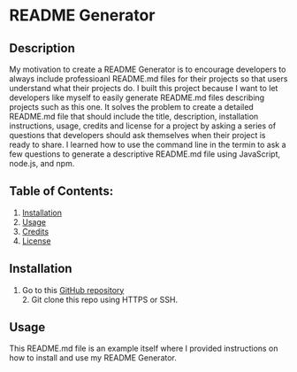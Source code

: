 # README Generator
  
  ## Description
  My motivation to create a README Generator is to encourage developers to always include professioanl README.md files for their projects so that users understand what their projects do. I built this project because I want to let developers like myself to easily generate README.md files describing projects such as this one. It solves the problem to create a detailed README.md file that should include the title, description, installation instructions, usage, credits and license for a project by asking a series of questions that developers should ask themselves when their project is ready to share. I learned how to use the command line in the termin to ask a few questions to generate a descriptive README.md file using JavaScript, node.js, and npm.

  ## Table of Contents:

  1. [Installation](#installation)
  2. [Usage](#usage)
  3. [Credits](#credits)
  4. [License](#license)

  ## Installation
  1. Go to this [GitHub repository](https://github.com/jason1chiu/proREADMEgenerator/tree/main)<br>2. Git clone this repo using HTTPS or SSH.

  ## Usage
  This README.md file is an example itself where I provided instructions on how to install and use my README Generator.
